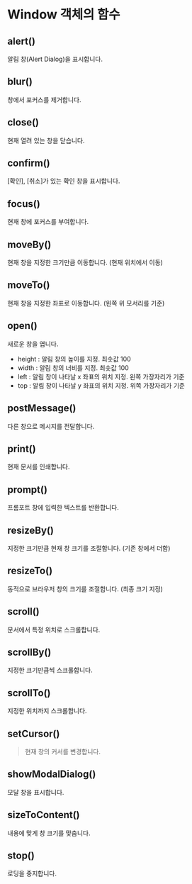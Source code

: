# Window 객체의 함수

## alert()

알림 창(Alert Dialog)을 표시합니다.

## blur()

창에서 포커스를 제거합니다.

## close()

현재 열려 있는 창을 닫습니다.

## confirm()

[확인], [취소]가 있는 확인 창을 표시합니다.

## focus()

현재 창에 포커스를 부여합니다.

## moveBy()

현재 창을 지정한 크기만큼 이동합니다. (현재 위치에서 이동)

## moveTo()

현재 창을 지정한 좌표로 이동합니다. (왼쪽 위 모서리를 기준)

## open()

새로운 창을 엽니다.
- height : 알림 창의 높이를 지정. 최솟값 100<br>
- width : 알림 창의 너비를 지정. 최솟값 100<br>
- left : 알림 창이 나타날 x 좌표의 위치 지정. 왼쪽 가장자리가 기준<br>
- top : 알림 창이 나타날 y 좌표의 위치 지정. 위쪽 가장자리가 기준

## postMessage()

다른 창으로 메시지를 전달합니다.

## print()

현재 문서를 인쇄합니다.

## prompt()

프롬포트 창에 입력한 텍스트를 반환합니다.

## resizeBy()

지정한 크기만큼 현재 창 크기를 조절합니다. (기존 창에서 더함)

## resizeTo()

동적으로 브라우저 창의 크기를 조절합니다. (최종 크기 지정)

## scroll()

문서에서 특정 위치로 스크롤합니다.

## scrollBy()

지정한 크기만큼씩 스크롤합니다.

## scrollTo()

지정한 위치까지 스크롤합니다.

## setCursor()

> 현재 창의 커서를 변경합니다.

## showModalDialog()

모달 창을 표시합니다.

## sizeToContent()

내용에 맞게 창 크기를 맞춥니다.

## stop()

로딩을 중지합니다.